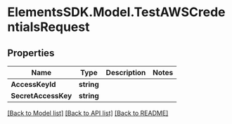 # ElementsSDK.Model.TestAWSCredentialsRequest

## Properties

Name | Type | Description | Notes
------------ | ------------- | ------------- | -------------
**AccessKeyId** | **string** |  | 
**SecretAccessKey** | **string** |  | 

[[Back to Model list]](../#documentation-for-models) [[Back to API list]](../#documentation-for-api-endpoints) [[Back to README]](../)

